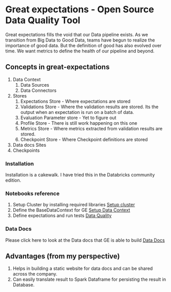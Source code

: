 # Great expectations - Open Source Data Quality Tool
Great expectations fills the void that our Data pipeline exists. As we transition from Big Data to Good Data, teams have begun to realize the importance of good data. But the definition of good has also evolved over time. We want metrics to define the health of our pipeline and beyond. 

## Concepts in great-expectations
1. Data Context
    1. Data Sources
    2. Data Connectors
2. Stores
    1. Expectations Store - Where expectations are stored
    2. Validations Store - Where the validation results are stored. Its the output when an expectation is run on a batch of data.
    3. Evaluation Parameter store - Yet to figure out
    4. Profile Store - There is still work happening on this one
    5. Metrics Store - Where metrics extracted from validation results are stored. 
    6. Checkpoint Store - Where Checkpoint definitions are stored
3. Data docs Sites
4. Checkpoints

### Installation
  Installation is a cakewalk. I have tried this in the Databricks community edition.

### Notebooks reference
1. Setup Cluster by installing required libraries [Setup cluster](./greatexpectations/GE_CLUSTER_SETUP.ipynb)
2. Define the BaseDataContext for GE [Setup Data Context](./greatexpectations/GE_PROPERTIES.ipynb)
3. Define expectations and run tests [Data Quality](./greatexpectations/GE_POC.ipynb)


### Data Docs
Please click here to look at the Data docs that GE is able to build [Data Docs](./web/$web/index.html)

## Advantages (from my perspective)
1. Helps in building a static website for data docs and can be shared across the company.
2. Can easily translate result to Spark Dataframe for persisting the result in Database.



